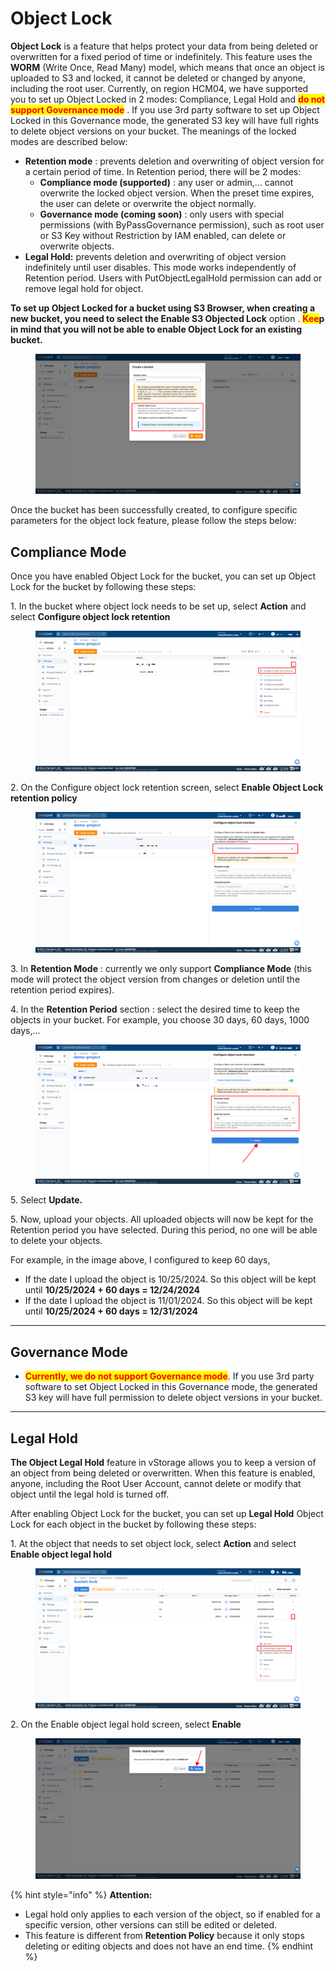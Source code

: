 # Object Lock

**Object Lock** is a feature that helps protect your data from being deleted or overwritten for a fixed period of time or indefinitely. This feature uses the **WORM** (Write Once, Read Many) model, which means that once an object is uploaded to S3 and locked, it cannot be deleted or changed by anyone, including the root user. Currently, on region HCM04, we have supported you to set up Object Locked in 2 modes: Compliance, Legal Hold and <mark style="color:red;">**do not support Governance mode**</mark> . If you use 3rd party software to set up Object Locked in this Governance mode, the generated S3 key will have full rights to delete object versions on your bucket. The meanings of the locked modes are described below:

* **Retention mode** : prevents deletion and overwriting of object version for a certain period of time. In Retention period, there will be 2 modes:
  * **Compliance mode (supported)** : any user or admin,… cannot overwrite the locked object version. When the preset time expires, the user can delete or overwrite the object normally.
  * **Governance mode (coming soon)** : only users with special permissions (with ByPassGovernance permission), such as root user or S3 Key without Restriction by IAM enabled, can delete or overwrite objects.
* **Legal Hold:** prevents deletion and overwriting of object version indefinitely until user disables. This mode works independently of Retention period. Users with PutObjectLegalHold permission can add or remove legal hold for object.

**To set up Object Locked for a bucket using S3 Browser, when creating a new bucket, you need to select the Enable S3 Objected Lock** option . <mark style="color:red;">**Kee**</mark>**p in mind that you will not be able to enable Object Lock for an existing bucket.**

<figure><img src="../../../../../../.gitbook/assets/image (35).png" alt=""><figcaption></figcaption></figure>

Once the bucket has been successfully created, to configure specific parameters for the object lock feature, please follow the steps below:

## Compliance Mode <a href="#compliance-mode" id="compliance-mode"></a>

Once you have enabled Object Lock for the bucket, you can set up Object Lock for the bucket by following these steps:

1\. In the bucket where object lock needs to be set up, select **Action** and select **Configure object lock retention**

<figure><img src="../../../../../../.gitbook/assets/image (36).png" alt=""><figcaption></figcaption></figure>

2\. On the Configure object lock retention screen, select **Enable Object Lock retention policy**

<figure><img src="../../../../../../.gitbook/assets/image (37).png" alt=""><figcaption></figcaption></figure>

3\. In **Retention Mode** : currently we only support **Compliance Mode** (this mode will protect the object version from changes or deletion until the retention period expires).

4\. In the **Retention Period** section : select the desired time to keep the objects in your bucket. For example, you choose 30 days, 60 days, 1000 days,...

<figure><img src="../../../../../../.gitbook/assets/image (38).png" alt=""><figcaption></figcaption></figure>

5\. Select **Update.**

5\. Now, upload your objects. All uploaded objects will now be kept for the Retention period you have selected. During this period, no one will be able to delete your objects.

For example, in the image above, I configured to keep 60 days,

* If the date I upload the object is 10/25/2024. So this object will be kept until **10/25/2024 + 60 days = 12/24/2024**
* If the date I upload the object is 11/01/2024. So this object will be kept until **10/25/2024 + 60 days = 12/31/2024**

***

## Governance Mode <a href="#governance-mode" id="governance-mode"></a>

* <mark style="color:red;">**Currently, we do not support Governance mode**</mark>. If you use 3rd party software to set Object Locked in this Governance mode, the generated S3 key will have full permission to delete object versions in your bucket.

***

## **Legal Hold** <a href="#legal-hold" id="legal-hold"></a>

**The Object Legal Hold** feature in vStorage allows you to keep a version of an object from being deleted or overwritten. When this feature is enabled, anyone, including the Root User Account, cannot delete or modify that object until the legal hold is turned off.

After enabling Object Lock for the bucket, you can set up **Legal Hold** Object Lock for each object in the bucket by following these steps:

1\. At the object that needs to set object lock, select **Action** and select **Enable object legal hold**

<figure><img src="../../../../../../.gitbook/assets/image (39).png" alt=""><figcaption></figcaption></figure>

2\. On the Enable object legal hold screen, select **Enable**

<figure><img src="../../../../../../.gitbook/assets/image (40).png" alt=""><figcaption></figcaption></figure>

{% hint style="info" %}
**Attention:**

* Legal hold only applies to each version of the object, so if enabled for a specific version, other versions can still be edited or deleted.
* This feature is different from **Retention Policy** because it only stops deleting or editing objects and does not have an end time.
{% endhint %}
